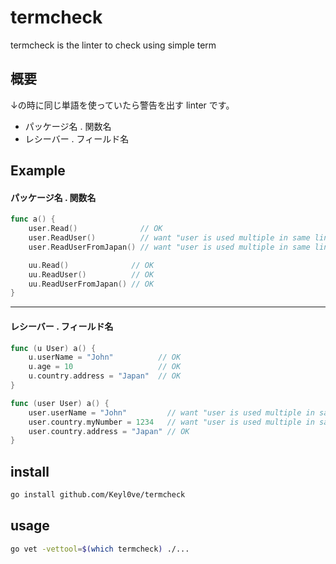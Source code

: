 # termcheck
termcheck is the linter to check using simple term

## 概要
↓の時に同じ単語を使っていたら警告を出す linter です。
- パッケージ名 . 関数名
- レシーバー . フィールド名

## Example

#### パッケージ名 . 関数名

```go
func a() {
	user.Read()              // OK
	user.ReadUser()          // want "user is used multiple in same line"
	user.ReadUserFromJapan() // want "user is used multiple in same line"

	uu.Read()              // OK
	uu.ReadUser()          // OK
	uu.ReadUserFromJapan() // OK
}
```
---

#### レシーバー . フィールド名


```go
func (u User) a() {
	u.userName = "John"          // OK
	u.age = 10                   // OK
	u.country.address = "Japan"  // OK
}

func (user User) a() {
	user.userName = "John"         // want "user is used multiple in same line"
	user.country.myNumber = 1234   // want "user is used multiple in same line"
	user.country.address = "Japan" // OK
}
```

## install
```sh
go install github.com/Keyl0ve/termcheck
```

## usage
```sh
go vet -vettool=$(which termcheck) ./...
```

